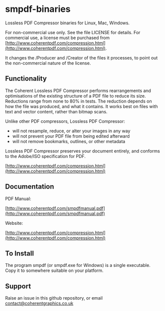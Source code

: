 smpdf-binaries
==============

Lossless PDF Compressor binaries for Linux, Mac, Windows.

For non-commercial use only. See the file LICENSE for details. For commercial
use, a license must be purchased from
[http://www.coherentpdf.com/compression.html](http://www.coherentpdf.com/compression.html).

It changes the /Producer and /Creator of the files it processes, to point out
the non-commercial nature of the license.

Functionality
---

The Coherent Lossless PDF Compressor performs rearrangements and optimisations
of the existing structure of a PDF file to reduce its size. Reductions range
from none to 80% in tests. The reduction depends on how the file was produced,
and what it contains. It works best on files with text and vector content,
rather than bitmap scans.

Unlike other PDF compressors, Lossless PDF Compressor:

* will not resample, reduce, or alter your images in any way
* will not prevent your PDF file from being edited afterward
* will not remove bookmarks, outlines, or other metadata

Lossless PDF Compressor preserves your document entirely, and conforms to the
Adobe/ISO specification for PDF.

[http://www.coherentpdf.com/compression.html](http://www.coherentpdf.com/compression.html)


Documentation
---

PDF Manual:

[http://www.coherentpdf.com/smpdfmanual.pdf](http://www.coherentpdf.com/smpdfmanual.pdf)

Website:

[http://www.coherentpdf.com/compression.html](http://www.coherentpdf.com/compression.html)


To Install
---

The program smpdf (or smpdf.exe for Windows) is a single executable. Copy it to
somewhere suitable on your platform.

Support
---

Raise an issue in this github repository, or email
contact@coherentgraphics.co.uk

